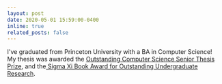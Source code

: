 ```yaml
---
layout: post
date: 2020-05-01 15:59:00-0400
inline: true
related_posts: false
---
```


I've graduated from Princeton University with a BA in Computer Science! My thesis was awarded the [Outstanding Computer Science Senior Thesis Prize](https://www.cs.princeton.edu/news/congratulations-department-computer-science-class-2020), and the[ Sigma Xi Book Award for Outstanding Undergraduate Research](https://www.cs.princeton.edu/news/congratulations-department-computer-science-class-2020). 